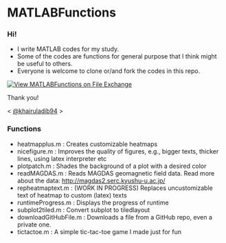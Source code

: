 # MATLABFunctions

### Hi!

- I write MATLAB codes for my study.
- Some of the codes are functions for general purpose that I think might be useful to others.
- Everyone is welcome to clone or/and fork the codes in this repo.

[![View MATLABFunctions on File Exchange](https://www.mathworks.com/matlabcentral/images/matlab-file-exchange.svg)](https://www.mathworks.com/matlabcentral/fileexchange/80581-matlabfunctions)

Thank you!

< [@khairuladib94](https://github.com/khairuladib94) >

### Functions
- heatmapplus.m                 : Creates customizable heatmaps
- nicefigure.m                  : Improves the quality of figures, e.g., bigger texts, thicker lines, using latex interpreter etc
- plotpatch.m                   : Shades the background of a plot with a desired color
- readMAGDAS.m                  : Reads MAGDAS geomagnetic field data. Read more about the data: http://magdas2.serc.kyushu-u.ac.jp/
- repheatmaptext.m              : (WORK IN PROGRESS) Replaces uncustomizable text of heatmap to custom (latex) texts
- runtimeProgress.m             : Displays the progress of runtime
- subplot2tiled.m               : Convert subplot to tiledlayout
- downloadGitHubFile.m          : Downloads a file from a GitHub repo, even a private one. 
- tictactoe.m                   : A simple tic-tac-toe game I made just for fun

